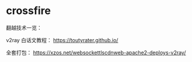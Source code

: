 # crossfire

翻越技术一览：


v2ray 白话文教程： https://toutyrater.github.io/

全套打包： https://xzos.net/websockettlscdnweb-apache2-deploys-v2ray/
